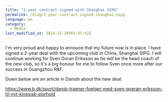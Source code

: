 ```yaml
---
title: "2-year contract signed with Shanghai SIPG"
permalink: /blog/2-year-contract-signed-shanghai-sipg
language: en
category:
  - Media
last_modified_at: 2014-11-29T01:45:52Z
---
```


I'm very proud and happy to annouce that my future now is in place. I have signed a 2-year deal with the upcoming club in China, Shanghai SIPG. I will continue working for Sven Goran Eriksson as he will be the head coach of the new club, so it's a big honour for me to follow Sven once more after our success in Guangzhou R&F.

Down below are an article in Danish about the new deal:

<https://www.b.dk/sport/dansk-traener-foelger-med-sven-goeran-eriksson-til-nyt-kinesisk-storhold>
